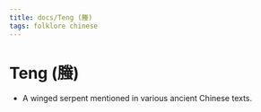 ```yaml
---
title: docs/Teng (螣)
tags: folklore chinese
---
```


# Teng (螣)
- A winged serpent mentioned in various ancient Chinese texts.